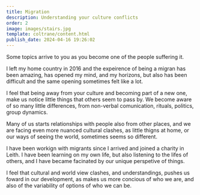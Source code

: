 ```yaml
---
title: Migration
description: Understanding your culture conflicts
order: 2
image: images/stairs.jpg
template: coltrane/content.html
publish_date: 2024-04-16 19:26:02
---
```

Some topics arrive to you as you become one of the people suffering it. 

I left my home country in 2016 and the expeirence of being a migran has been amazing, has opened my mind, and my horizons, but also has been difficult and  the same opening sometimes felt like a lot. 

I feel that being away from your culture and becoming part of a new one, make us notice little things that others seem to pass by. We become aware of so many little differences, from non-verbal comunication, rituals,  politics, group dynamics.

Many of us starts relationships with people also from other places, and we are facing even more nuanced cultural clashes, as little thigns at home, or our ways of seeing the world, sometimes seems so different. 

I have been workign with migrants since I arrived and joined a charity in Leith. I have been learning on my own life, but also listening to the lifes of others, and I have became facinated by our unique perspetive of things.

I feel that cultural and world view clashes, and understandings, pushes us foward in our development, as makes us more concious of who we are, and also of the variability of options of who we can be.
